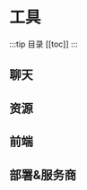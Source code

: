 # 工具
:::tip 目录
[[toc]]
:::

## 聊天
<LinkCard title="Chatgpt" link="https://chat.openai.com/" desc="无需多言" />
<LinkCard title="Poe" link="https://poe.com/" desc="快捷使用的AI聊天" />

<div style="clear:both"></div>

## 资源
<LinkCard title="Scoop" link="https://scoop.sh/" desc="Windows包管理器" />
<LinkCard title="Iconfont图标库" link="https://www.iconfont.cn/" desc="阿里巴巴旗下的图标库" />
<LinkCard title="Heroicon图标库" link="https://heroicons.com/" desc="使用tailwind的简易svg图标库" />
<div style="clear:both"></div>

## 前端
<LinkCard title="V0" link="https://v0.dev/" desc="使用tailwindcss的网页生成工具" />
<LinkCard title="Figma" link="https://www.figma.com/" desc="原型设计" />
<div style="clear:both"></div>

## 部署&服务商
<LinkCard title="Vercel" link="https://www.vercel.com" desc="静态资源和无服务器云计算部署平台" />
<LinkCard title="Netlify" link="https://www.netlify.com/" desc="免费的静态网站托管平台" /> 
<LinkCard title="Cloudflare" link="https://dash.cloudflare.com" desc="提供CDN、DNS、WebRTC、SSL、Firewall等" />
<LinkCard title="google analytics" link="https://analytics.google.com/analytics/web/" desc="Google Analytics lets you measure your ..."/>
<LinkCard title="百度统计" link="https://tongji.baidu.com/" desc="百度推出的一站式智能数据分析与应用平台" />
<div style="clear:both"></div>